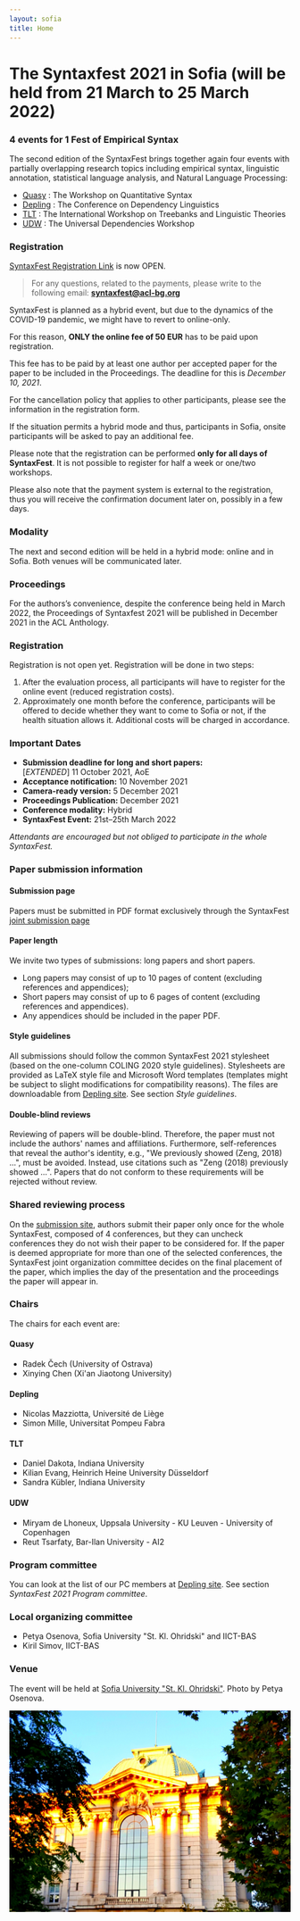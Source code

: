 ```yaml
---
layout: sofia
title: Home
---
```

# The Syntaxfest 2021 in Sofia (will be held from 21 March to 25 March 2022)

### 4 events for 1 Fest of Empirical Syntax

 The second edition of the SyntaxFest brings together again four events with partially overlapping research topics including empirical syntax, linguistic annotation, statistical language analysis, and Natural Language Processing:
* [Quasy](https://quasy-2021.webnode.cz/) : The Workshop on Quantitative Syntax
* [Depling](https://depling.org/depling2021/) : The Conference on Dependency Linguistics
* [TLT](https://tlt2021.phil.hhu.de/) : The International Workshop on Treebanks and Linguistic Theories 
* [UDW](https://universaldependencies.org/udw21/) : The Universal Dependencies Workshop

### Registration

[SyntaxFest Registration Link](https://www.softconf.com/ranlp2021/ranlp2021reg) is now OPEN.

> For any questions, related to the payments, please write to the following email: **syntaxfest@acl-bg.org**

SyntaxFest is planned as a hybrid event, but due to the dynamics of the COVID-19 pandemic, we might have to revert to online-only. 

For this reason, **ONLY the online fee of 50 EUR** has to be paid upon registration. 

This fee has to be paid by at least one author per accepted paper for the paper to be included in the Proceedings. 
The deadline for this is _December 10, 2021_. 

For the cancellation policy that applies to other participants, please see the information
in the registration form.

If the situation permits a hybrid mode and thus, participants in Sofia,
onsite participants will be asked to pay an additional fee.

Please note that the registration can be performed **only for all days of SyntaxFest**. It is not possible to register for half a week or one/two workshops.

Please also note that the payment system is external to the registration, thus you will receive the confirmation document later on, possibly in a few days.


### Modality
The next and second edition will be held in a hybrid mode: online and in Sofia. Both venues will be communicated later.

### Proceedings
For the authors’s convenience, despite the conference being held in March 2022, the Proceedings of Syntaxfest 2021 will be published in December 2021 in the ACL Anthology.

### Registration

Registration is not open yet.
Registration will be done in two steps:

1. After the evaluation process, all participants will have to register for the online event (reduced registration costs).
2. Approximately one month before the conference, participants will be offered to decide whether they want to come to Sofia or not, if the health situation allows it. Additional costs will be charged in accordance.

### Important Dates

* **Submission deadline for long and short papers:**<br>
[_EXTENDED_] 11 October 2021, AoE
* **Acceptance notification:** 10 November 2021
* **Camera-ready version:** 5 December 2021
* **Proceedings Publication:** December 2021
* **Conference modality:** Hybrid
* **SyntaxFest Event:** 21st–25th March 2022

_Attendants are encouraged but not obliged to participate in the whole SyntaxFest._

### Paper submission information

#### Submission page
Papers must be submitted in PDF format exclusively through the SyntaxFest 
[joint submission page](
https://easychair.org/conferences/?conf=syntaxfest2021)


#### Paper length
We invite two types of submissions: long papers and short papers.
- Long papers may consist of up to 10 pages of content (excluding references and appendices);
- Short papers may consist of up to 6 pages of content (excluding references and appendices).
- Any appendices should be included in the paper PDF.

#### Style guidelines
All submissions should follow the common SyntaxFest 2021 stylesheet (based on the one-column COLING 2020 style guidelines). Stylesheets are provided as LaTeX style file and Microsoft Word templates (templates might be subject to slight modifications for compatibility reasons). The files are downloadable from [Depling site](https://depling.org/depling2021/). See section _Style guidelines_.

#### Double-blind reviews

Reviewing of papers will be double-blind. Therefore, the paper must not include the authors' names and affiliations. Furthermore, self-references that reveal the author's identity, e.g., "We previously showed (Zeng, 2018) ...", must be avoided. Instead, use citations such as "Zeng (2018) previously showed ...". Papers that do not conform to these requirements will be rejected without review.

### Shared reviewing process

On the [submission site](
https://easychair.org/conferences/?conf=syntaxfest2021), authors submit their paper only once for the whole SyntaxFest, composed of 4 conferences, but they can uncheck conferences they do not wish their paper to be considered for. If the paper is deemed appropriate for more than one of the selected conferences, the SyntaxFest joint organization committee decides on the final placement of the paper, which implies the day of the presentation and the proceedings the paper will appear in.

### Chairs

The chairs for each event are:

#### Quasy

- Radek Čech (University of Ostrava)
- Xinying Chen (Xi'an Jiaotong University)

#### Depling

- Nicolas Mazziotta, Université de Liège
- Simon Mille, Universitat Pompeu Fabra

#### TLT

- Daniel Dakota, Indiana University
- Kilian Evang, Heinrich Heine University Düsseldorf
- Sandra Kübler, Indiana University

#### UDW

- Miryam de Lhoneux, Uppsala University - KU Leuven - University of Copenhagen
- Reut Tsarfaty, Bar-Ilan University - AI2

### Program committee

You can look at the list of our PC members at [Depling site](https://depling.org/depling2021/). See section _SyntaxFest 2021 Program committee_.

### Local organizing committee

- Petya Osenova, Sofia University "St. Kl. Ohridski" and IICT-BAS
- Kiril Simov, IICT-BAS


### Venue

The event will be held at [Sofia University "St. Kl. Ohridski"](https://www.uni-sofia.bg/index.php/eng).
Photo by Petya Osenova.

![Sofia University. Photo by Petya Osenova](images/su-4.jpg)



